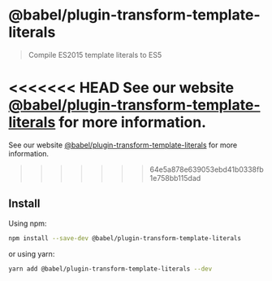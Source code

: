 # @babel/plugin-transform-template-literals

> Compile ES2015 template literals to ES5

<<<<<<< HEAD
See our website [@babel/plugin-transform-template-literals](https://babeljs.io/docs/en/next/babel-plugin-transform-template-literals.html) for more information.
=======
See our website [@babel/plugin-transform-template-literals](https://babeljs.io/docs/en/babel-plugin-transform-template-literals) for more information.
>>>>>>> 64e5a878e639053ebd41b0338fb1e758bb115dad

## Install

Using npm:

```sh
npm install --save-dev @babel/plugin-transform-template-literals
```

or using yarn:

```sh
yarn add @babel/plugin-transform-template-literals --dev
```
